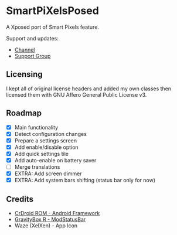 # SmartPiXelsPosed

A Xposed port of Smart Pixels feature.

Support and updates:
- [Channel](https://t.me/aerathfuns)
- [Support Group](https://t.me/buggychat)

## Licensing

I kept all of original license headers and added my own classes then licensed them with GNU Affero General Public License v3.

## Roadmap

- [x] Main functionality
- [x] Detect configuration changes
- [x] Prepare a settings screen
- [x] Add enable/disable option
- [x] Add quick settings tile
- [x] Add auto-enable on battery saver
- [ ] Merge translations
- [x] EXTRA: Add screen dimmer
- [x] EXTRA: Add system bars shifting (status bar only for now)

## Credits

- [CrDroid ROM - Android Framework](https://github.com/crdroidandroid/android_frameworks_base)
- [GravityBox R - ModStatusBar](https://github.com/GravityBox/GravityBox/blob/r/GravityBox/src/main/java/com/ceco/r/gravitybox/ModStatusBar.java)
- Waze (XelXen) - App Icon
